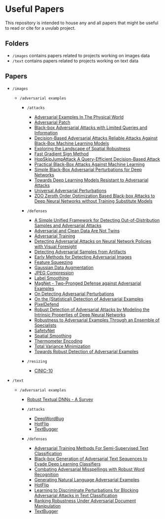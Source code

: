 # Useful Papers

This repository is intended to house any and all papers that might be useful to read or cite for a uvulab project.

## Folders

- `/images` contains papers related to projects working on images data
- `/text` contains papers related to projects working on text data

## Papers

- `/images`

  - `/adversarial examples`

    - `/attacks`

      - [Adversarial Examples In The Physical World](images/adversarial%20examples/attacks/Adversarial%20Examples%20In%20The%20Physical%20World.pdf)
      - [Adversarial Patch](images/adversarial%20examples/attacks/Adversarial%20Patch.pdf)
      - [Black-box Adversarial Attacks with Limited Queries and Information](images/adversarial%20examples/attacks/Black-box%20Adversarial%20Attacks%20with%20Limited%20Queries%20and%20Information.pdf)
      - [Decision-Based Adversarial Attacks Reliable Attacks Against Black-Box Machine Learning Models](images/adversarial%20examples/attacks/Decision-Based%20Adversarial%20Attacks%20Reliable%20Attacks%20Against%20Black-Box%20Machine%20Learning%20Models.pdf)
      - [Exploring the Landscape of Spatial Robustness](images/adversarial%20examples/attacks/Exploring%20the%20Landscape%20of%20Spatial%20Robustness.pdf)
      - [Fast Gradient Sign Method](images/adversarial%20examples/attacks/Fast%20Gradient%20Sign%20Method.pdf)
      - [HopSkipJumpAttack A Query-Efficient Decision-Based Attack](images/adversarial%20examples/attacks/HopSkipJumpAttack%20A%20Query-Efficient%20Decision-Based%20Attack.pdf)
      - [Practical Black-Box Attacks Against Machine Learning](images/adversarial%20examples/attacks/Practical%20Black-Box%20Attacks%20Against%20Machine%20Learning.pdf)
      - [Simple Black-Box Adversarial Perturbations for Deep Networks](images/adversarial%20examples/attacks/Simple%20Black-Box%20Adversarial%20Perturbations%20for%20Deep%20Networks.pdf)
      - [Towards Deep Learning Models Resistant to Adversarial Attacks](images/adversarial%20examples/attacks/Towards%20Deep%20Learning%20Models%20Resistant%20to%20Adversarial%20Attacks.pdf)
      - [Universal Adversarial Perturbations](images/adversarial%20examples/attacks/Universal%20Adversarial%20Perturbations.pdf)
      - [ZOO Zeroth Order Optimization Based Black-box Attacks to Deep Neural Networks without Training Substitute Models](images/adversarial%20examples/attacks/ZOO%20Zeroth%20Order%20Optimization%20Based%20Black-box%20Attacks%20to%20Deep%20Neural%20Networks%20without%20Training%20Substitute%20Models.pdf)

    - `/defenses`

      - [A Simple Unified Framework for Detecting Out-of-Distribution Samples and Adversarial Attacks](images/adversarial%20examples/defenses/A%20Simple%20Unified%20Framework%20for%20Detecting%20Out-of-Distribution%20Samples%20and%20Adversarial%20Attacks.pdf)
      - [Adversarial and Clean Data Are Not Twins](images/adversarial%20examples/defenses/Adversarial%20and%20Clean%20Data%20Are%20Not%20Twins.pdf)
      - [Adversarial Training](images/adversarial%20examples/defenses/Adversarial%20Training.pdf)
      - [Detecting Adversarial Attacks on Neural Network Policies with Visual Foresight](images/adversarial%20examples/defenses/Detecting%20Adversarial%20Attacks%20on%20Neural%20Network%20Policies%20with%20Visual%20Foresight.pdf)
      - [Detecting Adversarial Samples from Artifacts](images/adversarial%20examples/defenses/Detecting%20Adversarial%20Samples%20from%20Artifacts.pdf)
      - [Early Methods for Detecting Adversarial Images](images/adversarial%20examples/defenses/Early%20Methods%20for%20Detecting%20Adversarial%20Images.pdf)
      - [Feature Squeezing](images/adversarial%20examples/defenses/Feature%20Squeezing.pdf)
      - [Gaussian Data Augmentation](images/adversarial%20examples/defenses/Gaussian%20Data%20Augmentation.pdf)
      - [JPEG Compression](images/adversarial%20examples/defenses/JPEG%20Compression.pdf)
      - [Label Smoothing](images/adversarial%20examples/defenses/Label%20Smoothing.pdf)
      - [MagNet - Two-Pronged Defense against Adversarial Examples](images/adversarial%20examples/defenses/MagNet%20-%20Two-Pronged%20Defense%20against%20Adversarial%20Examples.pdf)
      - [On Detecting Adversarial Perturbations](images/adversarial%20examples/defenses/On%20Detecting%20Adversarial%20Perturbations.pdf)
      - [On the (Statistical) Detection of Adversarial Examples](images/adversarial%20examples/defenses/On%20the%20%28Statistical%29%20Detection%20of%20Adversarial%20Examples.pdf)
      - [PixelDefend](images/adversarial%20examples/defenses/PixelDefend.pdf)
      - [Robust Detection of Adversarial Attacks by Modeling the Intrinsic Properties of Deep Neural Networks](images/adversarial%20examples/defenses/Robust%20Detection%20of%20Adversarial%20Attacks%20by%20Modeling%20the%20Intrinsic%20Properties%20of%20Deep%20Neural%20Networks.pdf)
      - [Robustness to Adversarial Examples Through an Ensemble of Specialists](images/adversarial%20examples/defenses/Robustness%20to%20Adversarial%20Examples%20Through%20an%20Ensemble%20of%20Specialists.pdf)
      - [SafetyNet](images/adversarial%20examples/defenses/SafetyNet.pdf)
      - [Spatial Smoothing](images/adversarial%20examples/defenses/Spatial%20Smoothing.pdf)
      - [Thermometer Encoding](images/adversarial%20examples/defenses/Thermometer%20Encoding.pdf)
      - [Total Variance Minimization](images/adversarial%20examples/defenses/Total%20Variance%20Minimization.pdf)
      - [Towards Robust Detection of Adversarial Examples](images/adversarial%20examples/defenses/Towards%20Robust%20Detection%20of%20Adversarial%20Examples.pdf)

    - `/resizing`

      - [CINIC-10](images/adversarial%20examples/resizing/CINIC-10.pdf)

- `/text`

  - `/adversarial examples`

    - [Robust Textual DNNs - A Survey](text/adversarial%20examples/Robust%20Textual%20DNNs%20-%20A%20Survey.pdf)

    - `/attacks`

      - [DeepWordBug](text/adversarial%20examples/attacks/DeepWordBug.pdf)
      - [HotFlip](text/adversarial%20examples/attacks/HotFlip.pdf)
      - [TextBugger](text/adversarial%20examples/attacks/TextBugger.pdf)

    - `/defenses`

      - [Adversarial Training Methods For Semi-Supervised Text Classification](text/adversarial%20examples/defenses/Adversarial%20Training%20Methods%20For%20Semi-Supervised%20Text%20Classification.pdf)
      - [Black-box Generation of Adversarial Text Sequences to Evade Deep Learning Classifiers](text/adversarial%20examples/defenses/Black-box%20Generation%20of%20Adversarial%20Text%20Sequences%20to%20Evade%20Deep%20Learning%20Classifiers.pdf)
      - [Combating Adversarial Misspellings with Robust Word Recognition](text/adversarial%20examples/defenses/Combating%20Adversarial%20Misspellings%20with%20Robust%20Word%20Recognition.pdf)
      - [Generating Natural Language Adversarial Examples](text/adversarial%20examples/defenses/Generating%20Natural%20Language%20Adversarial%20Examples.pdf)
      - [HotFlip](text/adversarial%20examples/defenses/HotFlip.pdf)
      - [Learning to Discriminate Perturbations for Blocking Adversarial Attacks in Text Classification](text/adversarial%20examples/defenses/Learning%20to%20Discriminate%20Perturbations%20for%20Blocking%20Adversarial%20Attacks%20in%20Text%20Classification.pdf)
      - [Ranking Robustness Under Adversarial Document Manipulation](text/adversarial%20examples/defenses/Ranking%20Robustness%20Under%20Adversarial%20Document%20Manipulation.pdf)
      - [TextBugger](text/adversarial%20examples/defenses/TextBugger.pdf)
